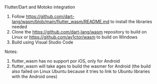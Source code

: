 Flutter/Dart and Motoko integration

1. Follow https://github.com/dart-lang/wasm/blob/main/flutter_wasm/README.md to install the libraries needed
2. Clone the https://github.com/dart-lang/wasm repository to build on Linux or https://github.com/av1ctor/wasm to build on Windows
3. Build using Visual Studio Code

Notes:
1. flutter_wasm has no support por iOS, only for Android
2. flutter_wasm will take ages to build the wasmer for Android (the build also failed on Linux Ubuntu because it tries to link to Ubuntu libraries with the Android ones)
  

